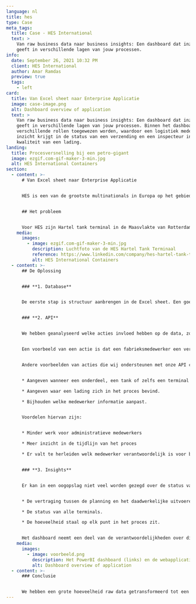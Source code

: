 ```yaml
---
language: nl
title: hes
type: Case
meta_tags:
  title: Case - HES International
  text: >
    Van raw business data naar business insights: Een dashboard dat inzicht
    geeft in verschillende lagen van jouw processen. 
info:
  date: September 26, 2021 10:32 PM
  client: HES International
  author: Amar Ramdas
  preview: true
  tags:
    - left
card:
  title: Van Excel sheet naar Enterprise Applicatie
  image: case-image.png
  alt: Dashboard overview of application
  text: >
    Van raw business data naar business insights: Een dashboard dat inzicht
    geeft in verschillende lagen van jouw processen. Binnen het dashboard kunnen
    verschillende rollen toegewezen worden, waardoor een logistiek medewerker
    inzicht krijgt in de status van een verzending en een inspecteur in de
    kwaliteit van een lading. 
landing:
  title: Procesversnelling bij een petro-gigant
  image: ezgif.com-gif-maker-3-min.jpg
  alt: HES International Containers
section:
  - content: >-
      # Van Excel sheet naar Enterprise Applicatie


      HES is een van de grootste multinationals in Europa op het gebied van transporteren, verwerken, mengen en opslaan van bulk. HES had behoefte aan inzicht en overzicht in zijn data.


      ## Het probleem


      Voor HES zijn Hartel tank terminal in de Maasvlakte van Rotterdam werd de planning, status en specificaties van verschillende staalonderdelen bijgehouden in een Excel sheet van meer dan 30.000 regels. Alle werknemers hadden toegang tot dit Excel bestand. De grootte van het Excel bestand in combinatie met de hoeveelheid mensen die toegang hadden tot dit bestand, maakte het proces onoverzichtelijk en foutgevoelig. Om het proces overzichtelijk en niet foutgevoelig te maken hebben wij een drievoudige oplossing bedacht die wordt besproken in de volgende alinea.
    media:
      images:
        - image: ezgif.com-gif-maker-3-min.jpg
          description: Luchtfoto van de HES Hartel Tank Terminaal
          reference: https://www.linkedin.com/company/hes-hartel-tank-terminal-b-v
          alt: HES International Containers
  - content: >-
      ## De Oplossing


      ### **1. Database**


      De eerste stap is structuur aanbrengen in de Excel sheet. Een goede structuur biedt overzicht en duidelijkheid. Wij hebben een code geschreven die het bestaande Excel bestand kon uitlezen en het op de gewenste manier kon structureren en opslaan in een database. 


      ### **2. API**


      We hebben geanalyseerd welke acties invloed hebben op de data, zoals het aftekenen van een verzending. Vervolgens zijn er API calls (code die zorgt dat applicaties kunnen communiceren) geschreven om deze acties te ondersteunen. 


      Een voorbeeld van een actie is dat een fabrieksmedewerker een verzending kan aftekenen. Onze API call maakt het mogelijk voor een medewerker om een gefilterde lijst te zien van ladingen en hun statussen door het invullen van een terminal- en tanknummer. De medewerker kan vervolgens de juiste lading uitkiezen uit de gefilterde lijst en de lading aftekenen. 


      Andere voorbeelden van acties die wij ondersteunen met onze API calls zijn:


      * Aangeven wanneer een onderdeel, een tank of zelfs een terminal gereed is.

      * Aangeven waar een lading zich in het proces bevind.

      * Bijhouden welke medewerker informatie aanpast.


      Voordelen hiervan zijn:


      * Minder werk voor administratieve medewerkers

      * Meer inzicht in de tijdlijn van het proces

      * Er valt te herleiden welk medewerker verantwoordelijk is voor bepaalde acties.


      ### **3. Insights**


      Er kan in een oogopslag niet veel worden gezegd over de status van een project door alleen te kijken naar alle informatie in de database. Om meer inzicht te krijgen in de status van een project heeft een van onze Business Insight Experts een gebruiksvriendelijke PowerBI dashboard opgezet. Voorbeelden van onderdelen van het dashboard zijn:


      * De vertraging tussen de planning en het daadwerkelijke uitvoeren wordt.

      * De status van alle terminals.

      * De hoeveelheid staal op elk punt in het proces zit.


      Het dashboard neemt een deel van de verantwoordelijkheden over die voorheen bij werknemers lagen, zoals het genereren van rapportages. Verder krijgt het management real-time inzichten in de status van het gehele project.
    media:
      images:
        - image: voorbeeld.png
          description: Het PowerBI dashboard (links) en de webapplicatie (rechts).
          alt: Dashboard overview of application
  - content: >-
      ### Conclusie


      We hebben een grote hoeveelheid raw data getransformeerd tot een 'cutting edge' applicatie die inzicht geeft in het gehele proces. Onze applicatie sluit aan bij het huidige werkproces, bespaard werknemers tijd, slaat veiliger data op, verplaatst verantwoordelijkheden naar de medewerkers die acties hebben uitgevoerd, is gebruiksvriendelijk en geeft het management nieuwe inzichten in de status van een project.
---
```

